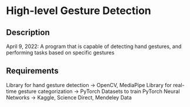 # High-level Gesture Detection 

## Description
April 9, 2022: A program that is capable of detecting hand gestures, and performing tasks based on specific gestures

## Requirements
Library for hand gesture detection -> OpenCV, MediaPipe
Library for real-time gesture categorization -> PyTorch
Datasets to train PyTorch Neural Networks -> Kaggle, Science Direct, Mendeley Data 
